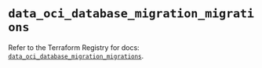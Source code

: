 # `data_oci_database_migration_migrations`

Refer to the Terraform Registry for docs: [`data_oci_database_migration_migrations`](https://registry.terraform.io/providers/oracle/oci/6.18.0/docs/data-sources/database_migration_migrations).

